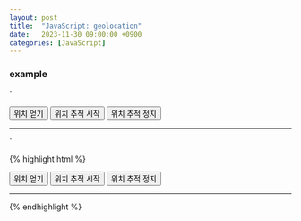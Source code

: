 ```yaml
---
layout: post
title:  "JavaScript: geolocation"
date:   2023-11-30 09:00:00 +0900
categories: [JavaScript]
---
```


### example   
`
<script>
    function getLocation() {
        let pos = document.getElementById('result');
        if (navigator.geolocation) {
            options = { 
                enableHighAccuracy: true,
                timeout: 5000,
                maximumAge: 5000 };
            navigator.geolocation.getCurrentPosition(
                myPosition, showError, options);
        } else {
            pos.innerHTML = "Geolocation을 지원하지 않습니다.";
        }
    };
    let watchId;
    function positionStart() {
        let pos = document.getElementById('result');
        if (navigator.geolocation) {
            options = { 
                enableHighAccuracy: true,
                timeout: 5000,
                maximumAge: 5000 };
            watchId = navigator.geolocation.watchPosition(
                myPosition, showError, options);
        } else {
            pos.innerHTML = "Geolocation을 지원하지 않습니다.";
        }
    };
    function positionStop() {
        navigator.geolocation.clearWatch(watchId);
    };
    function myPosition(position) {
        let pos = document.getElementById('result');
        let now = new Date(position.timestamp);
        let lat = position.coords.latitude;
        let lng = position.coords.longitude;
        let acc = position.coords.accuracy;
        let heading = position.coords.heading;
        let speed = position.coords.speed;
        let msg = 
            "현재 시간: " + now.toLocaleString() + "<br />" +
            "현재 위치 (위도: " + lat + " 경도: " + lng + ")<br />" +
            "정확도: " + acc + "m<br />" +
            "진행방향: " + heading + "<br />" +
            "속도: " + speed + "<br />";
        pos.innerHTML = msg;
    };
    function showError(error) {
        let pos = document.getElementById('result');
        switch(error.code) {
            case error.PERMISSION_DENIED:
                pos.innerHTML = "권한이 없습니다."; break;
            case error.POSITION_UNAVAILABLE:
                pos.innerHTML = "위치 정보를 구할 수 없습니다."; break;
            case error.TIMEOUT:
                pos.innerHTML = "제한 시간을 초과하였습니다."; break;
            case error.UNKNOWN_ERROR:
                pos.innerHTML = "알 수 없는 오류가 발생하였습니다."; break;
            default: 
                pos.innerHTML = error.message;
        }
    };
</script>
<body>
    <div>
        <input type="button" onclick="getLocation()" value="위치 얻기" />
        <input type="button" onclick="positionStart()" value="위치 추적 시작" />
        <input type="button" onclick="positionStop()" value="위치 추적 정지" />
        <hr>
        <div id="result"></div>
    </div>
</body>
`
   
{% highlight html %}
<!DOCTYPE html>
<html>
    <head>
        <script>
            function getLocation() {
                let pos = document.getElementById('result');
                if (navigator.geolocation) {
                    options = { 
                        enableHighAccuracy: true,
                        timeout: 5000,
                        maximumAge: 5000 };
                    navigator.geolocation.getCurrentPosition(
                        myPosition, showError, options);
                } else {
                    pos.innerHTML = "Geolocation을 지원하지 않습니다.";
                }
            };
            let watchId;
            function positionStart() {
                let pos = document.getElementById('result');
                if (navigator.geolocation) {
                    options = { 
                        enableHighAccuracy: true,
                        timeout: 5000,
                        maximumAge: 5000 };
                    watchId = navigator.geolocation.watchPosition(
                        myPosition, showError, options);
                } else {
                    pos.innerHTML = "Geolocation을 지원하지 않습니다.";
                }
            };
            function positionStop() {
                navigator.geolocation.clearWatch(watchId);
            };
            function myPosition(position) {
                let pos = document.getElementById('result');
                let now = new Date(position.timestamp);
                let lat = position.coords.latitude;
                let lng = position.coords.longitude;
                let acc = position.coords.accuracy;
                let heading = position.coords.heading;
                let speed = position.coords.speed;
                let msg = 
                    "현재 시간: " + now.toLocaleString() + "<br />" +
                    "현재 위치 (위도: " + lat + " 경도: " + lng + ")<br />" +
                    "정확도: " + acc + "m<br />" +
                    "진행방향: " + heading + "<br />" +
                    "속도: " + speed + "<br />";
                pos.innerHTML = msg;
            };
            function showError(error) {
                let pos = document.getElementById('result');
                switch(error.code) {
                    case error.PERMISSION_DENIED:
                        pos.innerHTML = "권한이 없습니다."; break;
                    case error.POSITION_UNAVAILABLE:
                        pos.innerHTML = "위치 정보를 구할 수 없습니다."; break;
                    case error.TIMEOUT:
                        pos.innerHTML = "제한 시간을 초과하였습니다."; break;
                    case error.UNKNOWN_ERROR:
                        pos.innerHTML = "알 수 없는 오류가 발생하였습니다."; break;
                    default: 
                        pos.innerHTML = error.message;
                }
            };
        </script>
    </head>
    <body>
        <div>
            <input type="button" onclick="getLocation()" value="위치 얻기" />
            <input type="button" onclick="positionStart()" value="위치 추적 시작" />
            <input type="button" onclick="positionStop()" value="위치 추적 정지" />
            <hr>
            <div id="result"></div>
        </div>
    </body>
</html>
{% endhighlight %}
